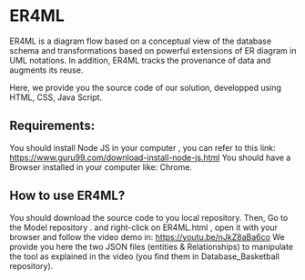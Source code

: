 # ER4ML
ER4ML is a diagram flow based on a conceptual view of the database schema and transformations based on powerful extensions of ER diagram 
in UML notations. In addition, ER4ML tracks the provenance of data and augments its reuse.

Here, we provide you the source code of our solution, developped using HTML, CSS, Java Script.

## Requirements: 
You should install Node JS in your computer , you can refer to this link: https://www.guru99.com/download-install-node-js.html
You should have a Browser installed in your computer like: Chrome.

## How to use ER4ML?
You should download the source code to you local repository. Then, Go to the Model repository . and right-click on ER4ML.html , 
open it with your browser 
and follow the video demo in: https://youtu.be/nJkZ8aBa6co
We provide you here the two JSON files (entities & Relationships) to manipulate the tool as explained in the video (you find them in Database_Basketball repository).
